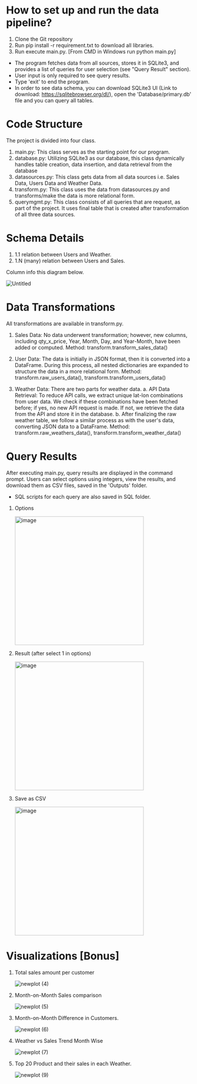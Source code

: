 # How to set up and run the data pipeline?
1. Clone the Git repository
2. Run pip install -r requirement.txt to download all libraries.
3. Run execute main.py. [From CMD in Windows run python main.py]

+ The program fetches data from all sources, stores it in SQLite3, and provides a list of queries for user selection (see "Query Result" section). 
+ User input is only required to see query results. 
+ Type 'exit' to end the program. 
+ In order to see data schema, you can download SQLite3 UI (Link to download: https://sqlitebrowser.org/dl/), open the 'Database/primary.db' file and you can query all tables.

# Code Structure
The project is divided into four class. 
1. main.py: This class serves as the starting point for our program.
2. database.py: Utilizing SQLite3 as our database, this class dynamically handles table creation, data insertion, and data retrieval from the database
3. datasources.py: This class gets data from all data sources i.e. Sales Data, Users Data and Weather Data.
4. transform.py: This class uses the data from datasources.py and transforms/make the data is more relational form.
5. querymgmt.py: This class consists of all queries that are request, as part of the project. It uses final table that is created after transformation of all three data sources.

# Schema Details
1. 1.1 relation between Users and Weather.
2. 1.N (many) relation between Users and Sales.

Column info this diagram below.

   ![Untitled](https://github.com/bilaltariq/Cloud-Source-Challenge/assets/10683094/16e2d5ae-3a64-4f5e-9e3f-4d51a8dfd60f)

# Data Transformations
All transformations are available in transform.py.

1. Sales Data: No data underwent transformation; however, new columns, including qty_x_price, Year, Month, Day, and Year-Month, have been added or computed.
Method: transform.transform_sales_data()

2. User Data: The data is initially in JSON format, then it is converted into a DataFrame. During this process, all nested dictionaries are expanded to structure the data in a more relational form.
Method: transform.raw_users_data(), transform.transform_users_data()

3. Weather Data: There are two parts for weather data.
   a. API Data Retrieval: To reduce API calls, we extract unique lat-lon combinations from user data. We check if these combinations have been fetched before; if yes, no new API request is made. If not, we retrieve the data from the API and store it in the database.
   b. After finalizing the raw weather table, we follow a similar process as with the user's data, converting JSON data to a DataFrame.
Method: transform.raw_weathers_data(), transform.transform_weather_data()

# Query Results
After executing main.py, query results are displayed in the command prompt. Users can select options using integers, view the results, and download them as CSV files, saved in the 'Outputs' folder.

+ SQL scripts for each query are also saved in SQL folder.

1. Options

   
     <img width="350" alt="image" src="https://github.com/bilaltariq/Cloud-Source-Challenge/assets/10683094/45d19fc7-5ce2-4aea-92bf-3ad2e744aa4e">

2. Result (after select 1 in options)
   

     <img width="350" alt="image" src="https://github.com/bilaltariq/Cloud-Source-Challenge/assets/10683094/a5080a27-36e2-4c2f-bc98-a415fc4815d1">

3. Save as CSV


     <img width="350" alt="image" src="https://github.com/bilaltariq/Cloud-Source-Challenge/assets/10683094/c2ae32a6-befc-4c3b-a4bc-2f55f3dc642b">

# Visualizations [Bonus]

1. Total sales amount per customer
   
   ![newplot (4)](https://github.com/bilaltariq/Cloud-Source-Challenge/assets/10683094/21460892-0f11-41b5-9ab4-8037f6f7bec7)

2. Month-on-Month Sales comparison
   
   ![newplot (5)](https://github.com/bilaltariq/Cloud-Source-Challenge/assets/10683094/6a6053f9-a0c0-4dc5-bc75-f03c98fa92e5)

3. Month-on-Month Difference in Customers.
   
   ![newplot (6)](https://github.com/bilaltariq/Cloud-Source-Challenge/assets/10683094/36fcbd88-998c-4c94-bb96-dd12e666ec00)

4. Weather vs Sales Trend Month Wise
   
   ![newplot (7)](https://github.com/bilaltariq/Cloud-Source-Challenge/assets/10683094/73ac1d5f-0629-40c9-a35e-eeaa62fc5307)

5. Top 20 Product and their sales in each Weather.

   ![newplot (9)](https://github.com/bilaltariq/Cloud-Source-Challenge/assets/10683094/4c0b7a3c-32a5-4392-92b7-26832229ec93)



